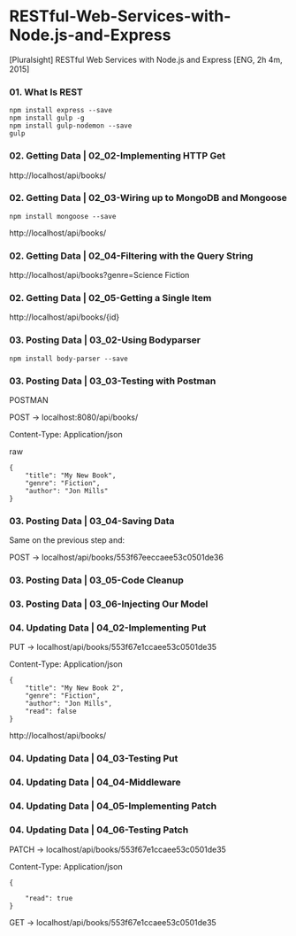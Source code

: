 # RESTful-Web-Services-with-Node.js-and-Express
[Pluralsight] RESTful Web Services with Node.js and Express [ENG, 2h 4m, 2015]


### 01. What Is REST

    npm install express --save
    npm install gulp -g
    npm install gulp-nodemon --save
    gulp


### 02. Getting Data | 02_02-Implementing HTTP Get

http://localhost/api/books/


### 02. Getting Data | 02_03-Wiring up to MongoDB and Mongoose

    npm install mongoose --save

http://localhost/api/books/


### 02. Getting Data | 02_04-Filtering with the Query String

http://localhost/api/books?genre=Science Fiction


### 02. Getting Data | 02_05-Getting a Single Item

http://localhost/api/books/{id}


### 03. Posting Data | 03_02-Using Bodyparser

    npm install body-parser --save

### 03. Posting Data | 03_03-Testing with Postman

POSTMAN

POST -> localhost:8080/api/books/

Content-Type: Application/json

raw

    {
        "title": "My New Book",
        "genre": "Fiction",
        "author": "Jon Mills"
    }


### 03. Posting Data | 03_04-Saving Data

Same on the previous step and:

POST -> localhost/api/books/553f67eeccaee53c0501de36


### 03. Posting Data | 03_05-Code Cleanup


### 03. Posting Data | 03_06-Injecting Our Model


### 04. Updating Data | 04_02-Implementing Put


PUT -> localhost/api/books/553f67e1ccaee53c0501de35

Content-Type: Application/json

    {
        "title": "My New Book 2",
        "genre": "Fiction",
        "author": "Jon Mills",
        "read": false
    }


http://localhost/api/books/


### 04. Updating Data | 04_03-Testing Put

### 04. Updating Data | 04_04-Middleware

### 04. Updating Data | 04_05-Implementing Patch

### 04. Updating Data | 04_06-Testing Patch

PATCH -> localhost/api/books/553f67e1ccaee53c0501de35

Content-Type: Application/json

    {

        "read": true
    }


GET -> localhost/api/books/553f67e1ccaee53c0501de35
